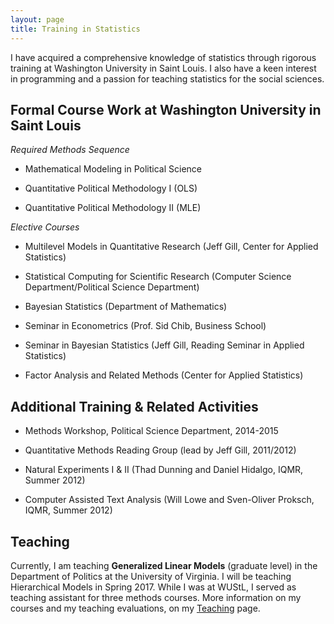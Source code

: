 ```yaml
---
layout: page
title: Training in Statistics
---
```


I have acquired a comprehensive knowledge of statistics through rigorous training at Washington University in Saint Louis.  I also have a keen interest in programming and a passion for teaching statistics for the social sciences.

## Formal Course Work at Washington University in Saint Louis

*Required Methods Sequence* 

* Mathematical Modeling in Political Science

* Quantitative Political Methodology I (OLS)

* Quantitative Political Methodology II (MLE)

*Elective Courses*

* Multilevel Models in Quantitative Research (Jeff Gill, Center for Applied Statistics)

* Statistical Computing for Scientific Research (Computer Science Department/Political Science Department)

* Bayesian Statistics (Department of Mathematics)

* Seminar in Econometrics (Prof. Sid Chib, Business School)

* Seminar in Bayesian Statistics (Jeff Gill, Reading Seminar in Applied Statistics)

* Factor Analysis and Related Methods (Center for Applied Statistics)

## Additional Training & Related Activities

- Methods Workshop, Political Science Department, 2014-2015

- Quantitative Methods Reading Group (lead by Jeff Gill, 2011/2012)

- Natural Experiments I & II (Thad Dunning and Daniel Hidalgo, IQMR, Summer 2012)

- Computer Assisted Text Analysis (Will Lowe and Sven-Oliver Proksch, IQMR, Summer 2012)

## Teaching

Currently, I am teaching **Generalized Linear Models** (graduate level) in the Department of Politics at the University of Virginia. I will be teaching Hierarchical Models in Spring 2017. While I was at WUStL, I served as teaching assistant for three methods courses. More information on my courses and my teaching evaluations, on my [Teaching](https://constanzaschibber.github.io/teaching/) page.


